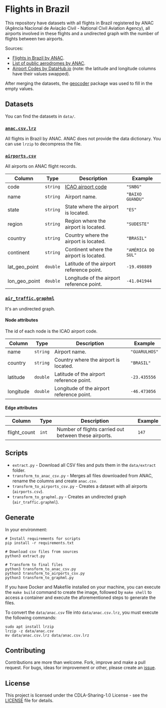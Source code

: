 # Flights in Brazil

This repository have datasets with all flights in Brazil registered by ANAC
(Agência Nacional de Aviação Civil - National Civil Aviation Agency), all airports
involved in these flights and a undirected graph with the number of flights between two airports.

Sources:

- [Flights in Brazil by ANAC](https://www.gov.br/anac/pt-br/assuntos/dados-e-estatisticas/dados-estatisticos).
- [List of public aerodromes by ANAC](https://www.anac.gov.br/acesso-a-informacao/dados-abertos/areas-de-atuacao/aerodromos/lista-de-aerodromos-publicos-v2).
- [Airport Codes by DataHub.io](https://datahub.io/core/airport-codes)
  (note: the latitude and longitude columns have their values swapped).

After merging the datasets, the [geocoder](https://github.com/DenisCarriere/geocoder)
package was used to fill in the empty values.

## Datasets

You can find the datasets in `data/`.

### [`anac.csv.lrz`](data/anac.csv.lrz)

All flights in Brazil by ANAC. ANAC does not provide the data dictionary.
You can use `lrzip` to decompress the file.

### [`airports.csv`](data/airports.csv)

All airports on ANAC flight records.

| Column | Type | Description | Example |
| --- | --- | --- | --- |
| code | `string` | [ICAO airport code](https://en.wikipedia.org/wiki/ICAO_airport_code) | `"SNBG"` |
| name | `string` | Airport name. | `"BAIXO GUANDU"` |
| state | `string` | State where the airport is located. | `"ES"` |
| region | `string` | Region where the airport is located. | `"SUDESTE"` |
| country | `string` | Country where the airport is located. | `"BRASIL"` |
| continent | `string` | Continent where the airport is located. | `"AMÉRICA DO SUL"` |
| lat_geo_point | `double` | Latitude of the airport reference point. | `-19.498889` |
| lon_geo_point | `double` | Longitude of the airport reference point. | `-41.041944` |

### [`air_traffic.graphml`](data/air_traffic.graphml)

It's an undirected graph.

#### Node attributes

The id of each node is the ICAO airport code.

| Column | Type | Description | Example |
| --- | --- | --- | --- |
| name | `string` | Airport name. | `"GUARULHOS"` |
| country | `string` | Country where the airport is located. | `"BRASIL"` |
| latitude | `double` | Latitude of the airport reference point. | `-23.435556` |
| longitude | `double` | Longitude of the airport reference point. | `-46.473056` |

#### Edge attributes

| Column | Type | Description | Example |
| --- | --- | --- | --- |
| flight_count | `int` | Number of flights carried out between these airports. | `147` |

## Scripts

- `extract.py` - Download all CSV files and puts them in the `data/extract` folder.
- `transform_to_anac_csv.py` - Merges all files downloaded from ANAC, rename the columns and create `anac.csv`.
- `transform_to_airports_csv.py` - Creates a dataset with all airports (`airports.csv`).
- `transform_to_graphml.py` - Creates an undirected graph (`air_traffic.graphml`).

## Generate

In your environment:

```shell
# Install requirements for scripts
pip install -r requirements.txt

# Download csv files from sources
python3 extract.py

# Transform to final files
python3 transform_to_anac_csv.py
python3 transform_to_airports_csv.py
python3 transform_to_graphml.py
```

If you have Docker and Makefile installed on your machine,
you can execute the `make build` command to create the image,
followed by `make shell` to access a container and execute
the aforementioned steps to generate the files.

To convert the `data/anac.csv` file into `data/anac.csv.lrz`, you must execute the following commands:

```shell
sudo apt install lrzip
lrzip -z data/anac.csv
mv data/anac.csv.lrz data/anac.csv.lrz
```

## Contributing

Contributions are more than welcome. Fork, improve and make a pull request.
For bugs, ideas for improvement or other, please create an
[issue](https://github.com/alvarofpp/dataset-flights-brazil/issues).

## License

This project is licensed under the CDLA-Sharing-1.0 License - see the [LICENSE](LICENSE)
file for details.
